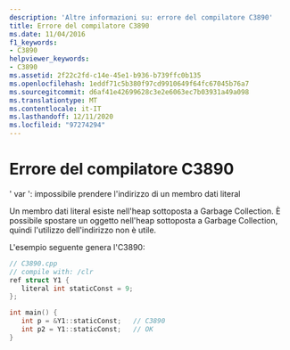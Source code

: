 ```yaml
---
description: 'Altre informazioni su: errore del compilatore C3890'
title: Errore del compilatore C3890
ms.date: 11/04/2016
f1_keywords:
- C3890
helpviewer_keywords:
- C3890
ms.assetid: 2f22c2fd-c14e-45e1-b936-b739ffc0b135
ms.openlocfilehash: 1eddf71c5b380f97cd9910649f64fc67045b76a7
ms.sourcegitcommit: d6af41e42699628c3e2e6063ec7b03931a49a098
ms.translationtype: MT
ms.contentlocale: it-IT
ms.lasthandoff: 12/11/2020
ms.locfileid: "97274294"
---
```

# <a name="compiler-error-c3890"></a>Errore del compilatore C3890

' var ': impossibile prendere l'indirizzo di un membro dati literal

Un membro dati literal esiste nell'heap sottoposta a Garbage Collection.  È possibile spostare un oggetto nell'heap sottoposta a Garbage Collection, quindi l'utilizzo dell'indirizzo non è utile.

L'esempio seguente genera l'C3890:

```cpp
// C3890.cpp
// compile with: /clr
ref struct Y1 {
   literal int staticConst = 9;
};

int main() {
   int p = &Y1::staticConst;   // C3890
   int p2 = Y1::staticConst;   // OK
}
```
